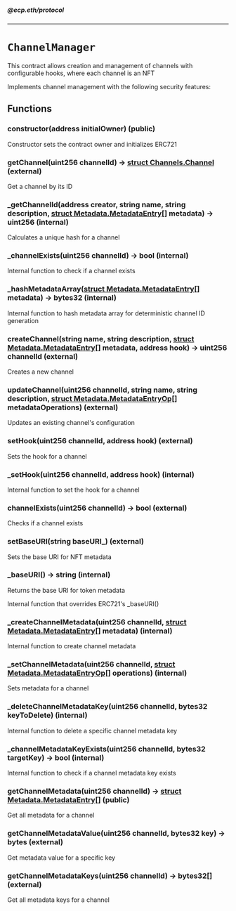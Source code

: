##### @ecp.eth/protocol

----

# `ChannelManager`

This contract allows creation and management of channels with configurable hooks, where each channel is an NFT


Implements channel management with the following security features:







## Functions

### constructor(address initialOwner) (public)

Constructor sets the contract owner and initializes ERC721




### getChannel(uint256 channelId) → [struct Channels.Channel](/protocol-reference/types/Channels#channel) (external)

Get a channel by its ID




### _getChannelId(address creator, string name, string description, [struct Metadata.MetadataEntry[]](/protocol-reference/types/Metadata#metadataentry) metadata) → uint256 (internal)

Calculates a unique hash for a channel




### _channelExists(uint256 channelId) → bool (internal)

Internal function to check if a channel exists




### _hashMetadataArray([struct Metadata.MetadataEntry[]](/protocol-reference/types/Metadata#metadataentry) metadata) → bytes32 (internal)

Internal function to hash metadata array for deterministic channel ID generation




### createChannel(string name, string description, [struct Metadata.MetadataEntry[]](/protocol-reference/types/Metadata#metadataentry) metadata, address hook) → uint256 channelId (external)

Creates a new channel




### updateChannel(uint256 channelId, string name, string description, [struct Metadata.MetadataEntryOp[]](/protocol-reference/types/Metadata#metadataentryop) metadataOperations) (external)

Updates an existing channel's configuration




### setHook(uint256 channelId, address hook) (external)

Sets the hook for a channel




### _setHook(uint256 channelId, address hook) (internal)

Internal function to set the hook for a channel




### channelExists(uint256 channelId) → bool (external)

Checks if a channel exists




### setBaseURI(string baseURI_) (external)

Sets the base URI for NFT metadata




### _baseURI() → string (internal)

Returns the base URI for token metadata


Internal function that overrides ERC721's _baseURI()

### _createChannelMetadata(uint256 channelId, [struct Metadata.MetadataEntry[]](/protocol-reference/types/Metadata#metadataentry) metadata) (internal)

Internal function to create channel metadata




### _setChannelMetadata(uint256 channelId, [struct Metadata.MetadataEntryOp[]](/protocol-reference/types/Metadata#metadataentryop) operations) (internal)

Sets metadata for a channel




### _deleteChannelMetadataKey(uint256 channelId, bytes32 keyToDelete) (internal)

Internal function to delete a specific channel metadata key




### _channelMetadataKeyExists(uint256 channelId, bytes32 targetKey) → bool (internal)

Internal function to check if a channel metadata key exists




### getChannelMetadata(uint256 channelId) → [struct Metadata.MetadataEntry[]](/protocol-reference/types/Metadata#metadataentry) (public)

Get all metadata for a channel




### getChannelMetadataValue(uint256 channelId, bytes32 key) → bytes (external)

Get metadata value for a specific key




### getChannelMetadataKeys(uint256 channelId) → bytes32[] (external)

Get all metadata keys for a channel






